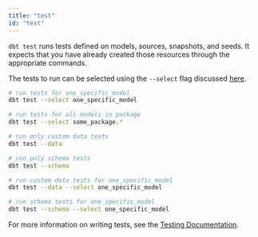 ```yaml
---
title: "test"
id: "test"
---
```


`dbt test` runs tests defined on models, sources, snapshots, and seeds. It expects that you have already created those resources through the appropriate commands.

The tests to run can be selected using the `--select` flag discussed [here](node-selection/syntax).

```bash
# run tests for one_specific_model
dbt test --select one_specific_model

# run tests for all models in package
dbt test --select some_package.*

# run only custom data tests
dbt test --data

# run only schema tests
dbt test --schema

# run custom data tests for one_specific_model
dbt test --data --select one_specific_model

# run schema tests for one_specific_model
dbt test --schema --select one_specific_model
```

For more information on writing tests, see the [Testing Documentation](building-a-dbt-project/tests).
